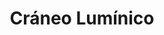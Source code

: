 ---
title: "Cráneo Lumínico"
description: "Esta pieza es una contemplación sobre la forma y la fugacidad. El cráneo, trazado con precisión anatómica, se convierte en símbolo de lo que somos cuando todo lo demás se ha ido. El fondo pastel, casi celestial, envuelve la estructura ósea como si la muerte tuviera su propia aura. Quise unir lo técnico con lo poético, lo duro con lo suave, para crear una imagen que no solo se observa, sino que se siente. Es una obra sobre memoria, sobre esencia, sobre la belleza que persiste en lo que queda."
image: "@assets/projects/25.jpg"
---